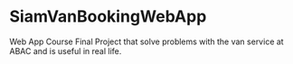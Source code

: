 # SiamVanBookingWebApp
Web App Course Final Project that solve problems with the van service at ABAC and is useful in real life. 
